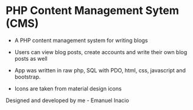 # PHP Content Management Sytem (CMS)

- A PHP content management system for writing blogs

- Users can view blog posts, create accounts and write their own blog posts as well

- App was written in raw php, SQL with PDO, html, css, javascript and bootstrap.

- Icons are taken from material design icons

Designed and developed by me - Emanuel Inacio
